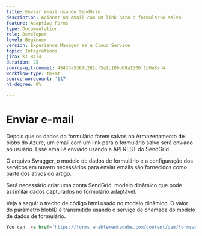 ```yaml
---
title: Enviar email usando SendGrid
description: Acionar um email com um link para o formulário salvo
feature: Adaptive Forms
type: Documentation
role: Developer
level: Beginner
version: Experience Manager as a Cloud Service
topic: Integrations
jira: KT-8474
duration: 25
source-git-commit: 48433a5367c281cf5a1c106b08a1306f1b0e8ef4
workflow-type: tm+mt
source-wordcount: '117'
ht-degree: 0%

---
```


# Enviar e-mail

Depois que os dados do formulário forem salvos no Armazenamento de blobs do Azure, um email com um link para o formulário salvo será enviado ao usuário. Esse email é enviado usando a API REST do SendGrid.

O arquivo Swagger, o modelo de dados de formulário e a configuração dos serviços em nuvem necessários para enviar emails são fornecidos como parte dos ativos do artigo.

Será necessário criar uma conta SendGrid, modelo dinâmico que pode assimilar dados capturados no formulário adaptável.


Veja a seguir o trecho de código html usado no modelo dinâmico. O valor do parâmetro blobID é transmitido usando o serviço de chamada do modelo de dados de formulário.

```html
You can  <a href='https://forms.enablementadobe.com/content/dam/formsanddocuments/azureportalstorage/creditcardapplication/jcr:content?wcmmode=disabled&ampguid={{blobID}}'>access your application here</a> and complete it.
```


